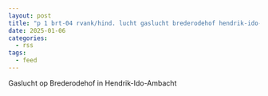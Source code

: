 ```yaml
---
layout: post
title: "p 1 brt-04 rvank/hind. lucht gaslucht brederodehof hendrik-ido-ambacht 186431"
date: 2025-01-06
categories: 
  - rss
tags: 
  - feed
---
```


Gaslucht op Brederodehof in Hendrik-Ido-Ambacht
